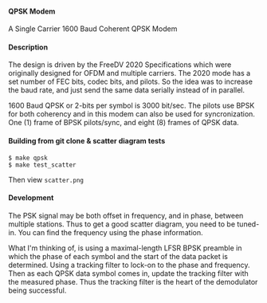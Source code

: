 #### QPSK Modem
A Single Carrier 1600 Baud Coherent QPSK Modem

#### Description
The design is driven by the FreeDV 2020 Specifications which were originally designed for OFDM and multiple carriers. The 2020 mode has a set number of FEC bits, codec bits, and pilots. So the idea was to increase the baud rate, and just send the same data serially instead of in parallel.

1600 Baud QPSK or 2-bits per symbol is 3000 bit/sec. The pilots use BPSK for both coherency and in this modem can also be used for syncronization. One (1) frame of BPSK pilots/sync, and eight (8) frames of QPSK data.

#### Building from git clone & scatter diagram tests

```
$ make qpsk
$ make test_scatter
```
Then view `scatter.png`

#### Development
The PSK signal may be both offset in frequency, and in phase, between multiple stations. Thus to get a good scatter diagram, you need to be tuned-in. You can find the frequency using the phase information.

What I'm thinking of, is using a maximal-length LFSR BPSK preamble in which the phase of each symbol and the start of the data packet is determined. Using a tracking filter to lock-on to the phase and frequency. Then as each QPSK data symbol comes in, update the tracking filter with the measured phase. Thus the tracking filter is the heart of the demodulator being successful.
